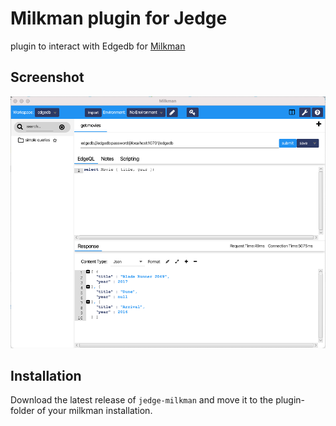# Milkman plugin for Jedge

plugin to interact with Edgedb for [Milkman](http://github.com/warmuuh/milkman)

## Screenshot

![screenshot of jedge-milkman](/jedge-milkman/imgs/milkman.png)

## Installation

Download the latest release of `jedge-milkman` and move it to the plugin-folder of 
your milkman installation.